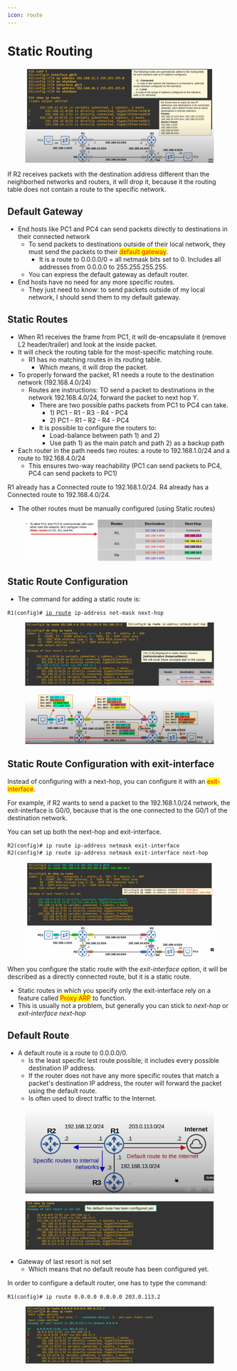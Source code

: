 ```yaml
---
icon: route
---
```


# Static Routing

<figure><img src=".gitbook/assets/image (1) (1) (1) (1) (1) (1) (1).png" alt=""><figcaption></figcaption></figure>

If R2 receives packets with the destination address different than the neighborhed networks and routers, it will drop it, because it the routing table does not contain a route to the specific network.&#x20;

## Default Gateway

* End hosts like PC1 and PC4 can send packets directly to destinations in their connected network
  * To send packets to destinations outside of their local network, they must send the packets to their <mark style="color:red;">default gateway</mark>.
    * It is a route to 0.0.0.0/0 = all netmask bits set to 0. Includes all addresses from 0.0.0.0 to 255.255.255.255.
  * You can express the default gateway as default router.
* End hosts have no need for any more specific routes.
  * They just need to know: to send packets outside of my local network, I should send them to my default gateway.

## Static Routes

* When R1 receives the frame from PC1, it will de-encapsulate it (remove L2 header/trailer) and look at the inside packet.
* It will check the routing table for the most-specific matching route.
  * R1 has no matching routes in its routing table.
    * Which means, it will drop the packet.
* To properly forward the packet, R1 needs a route to the destination network (192.168.4.0/24)
  * Routes are instructions: TO send a packet to destinations in the network 192.168.4.0/24, forward the packet to next hop Y.
    * There are two possible paths packets from PC1 to PC4 can take.
      * 1\) PC1 - R1 - R3 - R4 - PC4
      * 2\) PC1 - R1 - R2 - R4 - PC4
    * It is possible to configure the routers to:
      * Load-balance between path 1) and 2)
      * Use path 1) as the main patch and path 2) as a backup path
* Each router in the path needs two routes: a route to 192.168.1.0/24 and a route to 192.168.4.0/24
  * This ensures two-way reachability (PC1 can send packets to PC4, PC4 can send packets to PC1)

R1 already has a Connected route to 192.168.1.0/24. R4 already has a Connected route to 192.168.4.0/24.

* The other routes must be manually configured (using Static routes)

<figure><img src=".gitbook/assets/image (2) (1) (1) (1) (1) (1).png" alt=""><figcaption></figcaption></figure>

&#x20;

## Static Route Configuration

* The command for adding a static route is:

<pre><code>R1(config)# <a data-footnote-ref href="#user-content-fn-1">ip route</a> ip-address net-mask next-hop
</code></pre>

<figure><img src=".gitbook/assets/image (3) (1) (1) (1) (1) (1).png" alt=""><figcaption></figcaption></figure>

<figure><img src=".gitbook/assets/image (5) (1) (1) (1) (1).png" alt=""><figcaption></figcaption></figure>

## Static Route Configuration with exit-interface

Instead of configuring with a next-hop, you can configure it with an <mark style="color:red;">exit-interface</mark>.

For example, if R2 wants to send a packet to the 192.168.1.0/24 network, the exit-interface is G0/0, because that is the one connected to the G0/1 of the destination network.

You can set up both the next-hop and exit-interface.

```
R2(config)# ip route ip-address netmask exit-interface
R2(config)# ip route ip-address netmask exit-interface next-hop
```

<figure><img src=".gitbook/assets/image (6) (1) (1).png" alt=""><figcaption></figcaption></figure>

When you configure the static route with the _exit-interface_ option, it will be described as a directly connected route, but it is a static route.

* Static routes in which you specify only the exit-interface rely on a feature called <mark style="color:red;">Proxy ARP</mark> to function.
* This is usually not a problem, but generally you can stick to _next-hop_ or _exit-interface next-hop_

## Default Route

* A default route is a route to 0.0.0.0/0.
  * Is the least specific lest route possible; it includes every possible destination IP address.
  * If the router does not have any more specific routes that match a packet's destination IP address, the router will forward the packet using the default route.
  * Is often used to direct traffic to the Internet.

<figure><img src=".gitbook/assets/image (7) (1) (1).png" alt=""><figcaption></figcaption></figure>

<figure><img src=".gitbook/assets/image (8) (1).png" alt=""><figcaption></figcaption></figure>

* Gateway of last resort is not set
  * Which means that no default reoute has been configured yet.

In order to configure a default router, one has to type the command:

```
R1(config)# ip route 0.0.0.0 0.0.0.0 203.0.113.2
```

<figure><img src=".gitbook/assets/image (9).png" alt=""><figcaption></figcaption></figure>



[^1]: 

